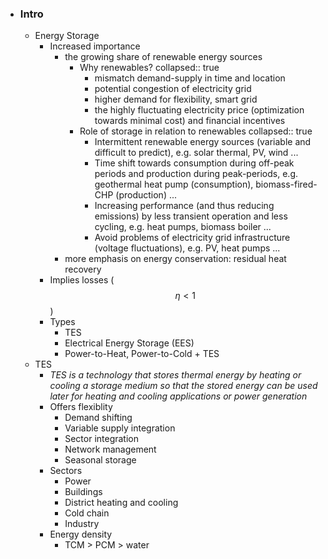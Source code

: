 - ### Intro
	- Energy Storage
		- Increased importance
			- the growing share of renewable energy sources
				- Why renewables?
				  collapsed:: true
					- mismatch demand-supply in time and location
					- potential congestion of electricity grid
					- higher demand for flexibility, smart grid
					- the highly fluctuating electricity price (optimization towards minimal cost) and financial incentives
				- Role of storage in relation to renewables
				  collapsed:: true
					- Intermittent renewable energy sources (variable and difficult to
					  predict), e.g. solar thermal, PV, wind ...
					- Time shift towards consumption during off-peak periods and production during peak-periods, e.g. geothermal heat pump (consumption), biomass-fired-CHP (production) ...
					- Increasing performance (and thus reducing emissions) by less transient operation and less cycling, e.g. heat pumps, biomass boiler ...
					- Avoid problems of electricity grid infrastructure (voltage fluctuations), e.g. PV, heat pumps ...
			- more emphasis on energy conservation: residual heat recovery
		- Implies losses ($$\eta<1$$)
		- Types
			- TES
			- Electrical Energy Storage (EES)
			- Power-to-Heat, Power-to-Cold + TES
	- TES
		- *TES is a technology that stores thermal energy by heating or cooling a storage medium so that the stored energy can be used later for heating and cooling applications or power generation*
		- Offers flexiblity
			- Demand shifting
			- Variable supply integration
			- Sector integration
			- Network management
			- Seasonal storage
		- Sectors
			- Power
			- Buildings
			- District heating and cooling
			- Cold chain
			- Industry
		- Energy density
			- TCM > PCM > water